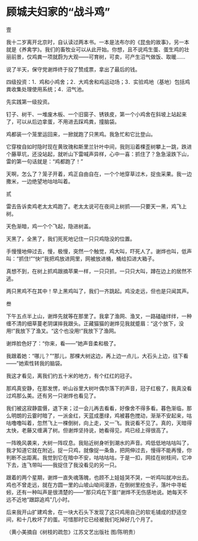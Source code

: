 # 顾城夫妇家的“战斗鸡”

壹 

我十二岁离开北京时，自认读过两本书。一本是法布尔的《昆虫的故事》，另一本就是《养禽学》。我们的畜牧业可以从此开始。你想，且不说鸡生蛋、蛋生鸡的壮丽前景，仅鸡粪一项就蔚为大观——可育树，可卖，可产生沼气做饭、取暖…… 

说了半天，保守党谢烨终于投了赞成票，拿出了最后的钱。 

四级投资：1．鸡和小鸡舍；2．大鸡舍和鸡运动场；3．实验鸡地（基地）包括鸡粪收集处理使用系统；4．沼气池。 

先实践第一级投资。 

钉子、树干、一堆废木板、一个旧窗子、锈铁皮，第一个小鸡舍在斜坡上站起来了，可以从后边拿蛋，不用进去踩鸡粪，撞脑袋。 

鸡都装一个笼里运回来，一掀就跑了只黑鸡。我急忙和它比登山。 

它穿梭自如时隐时现在黄玫瑰和斯里兰针叶中间，我则沿着棵歪树攀上一跳，跌进个藤草坑，还没站起，就听山下雷喊声异样，心中一喜：抓住了？急急滚跌下山，雷的第一句话就是：“鸡都跑了！” 

天啊，怎么了？笼子开着，鸡正自由自在，一个个地穿草过木，捉虫采果。我一边撒米，一边绝望地咕咕叫着。 

贰 

雷去告诉卖鸡老太太鸡跑了。老太太说可在夜间上树抓——只要天一黑，鸡飞上树。 

天色渐暗，鸡一个个飞起，隐进树盖。 

天黑了，全黑了，我们死死地记住一只只鸡隐没的位置。 

手慢慢地伸过去，慢，极慢，突然一个触觉，鸡大叫，吓死人了。谢烨也叫，低声叫：“抓住!”“快!”我把鸡放进网里，网被放进桶，桶给扣进大箱子。 

真想不到，在树上抓鸡跟摘苹果一样，一只只抓，一只只大叫，蹲在边上的居然不逃。 

两只黑鸡不在其中！早上黑鸡叫了，我们一齐跳起。鸡没走远，但也是只闻其声。 

叁 

下午五点半上山，谢烨先就等在那里了。我拿了渔网、渔叉，一路磕磕绊绊，一种缠不清的细草蔓老阴谋摔我跟头。正藏猫猫的谢烨见我就蹙眉：“这个放下，没用!”我放下了渔叉。“这个也没用!”我放下了渔网。 

谢烨脸色好了：“你来，看——”她声音柔和极了。 

我跟着她：“哪儿？”“那儿，那棵大树这边，再上边一点儿，大石头上边，往下看——”她索性转我的脑袋。 

我这才看见，离我们约五十米的地方，有个红红的冠子。 

那鸡真安静，在那发愣，听山谷里大树叶偶尔落下的声音，冠子红极了，我真没看过鸡那么美。还有另一只谢烨也看见了。 

我们被这寂静震慑，退下来；过一会儿再去看看，好像舍不得多看。暮色渐临，那么明朗的云霎时暗了，一派金红，天蓝成墨绿，鸡被暮色搅动，渐渐不安起来，咕咕噜噜叫着，忽然飞上一棵倒树，向上走，又一飞。我说看不见了。真的，天暗得太快，老藤又缠满了树。但谢烨坚持说，她看得见，鸡已经上得很高了。 

一阵晚风袭来，大树一阵叹息。我贴近树身听到潮水的声音。鸡低低地咕咕叫了，我才知道它就在附近。捉一只鸡，就像捉一条鱼，把网伸过去，慢得不能再慢，你判断不出距离。我觉到它在暗中不安，咕咕咕咕，于是一扣，网挂在树枝间，它冲下去，连飞带叫——我捉住了我没看见的另一只。 

跟着的两个星期，谢烨一直失魂落魄，也顾不上娃娃哭不哭，一听鸡叫就冲出去。鸡也不曾走远，就在方圆一里的山坡山坳间漫游，在倒树里挖虫子，落叶中寻蚯蚓，还有一种叫声是很清楚的——“那只鸡在下蛋!”谢烨不无伤感地说。她每天不远不近地“跟踪追鸡”几小时。 

后来我开山扩建鸡舍，在一块大石头下发现了这只鸡用自己的软毛铺成的舒适空间，和十几枚坏了的蛋。可惜那时它已经被我们吃掉好几个月了。 

（黄小美摘自《树枝的疏忽》江苏文艺出版社 图/陈明贵）